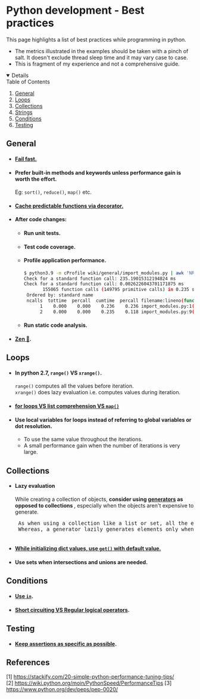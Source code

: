  # Python development - Best practices
 This page highlights a list of best practices while programming in python.
 
 - The metrics illustrated in the examples should be taken with a pinch of salt. It doesn't
 exclude thread sleep time and it may vary case to case.
 - This is fragment of my experience and not a comprehensive guide.
 
 <!-- TABLE OF CONTENTS -->
<details open="open">
  Table of Contents
  <ol>
     <li> <a href="#general">General</a> </li>
     <li> <a href="#loops">Loops</a> </li>
     <li> <a href="#collections">Collections</a> </li>
     <li> <a href="#strings">Strings</a> </li>
     <li> <a href="#conditions">Conditions</a> </li>
     <li> <a href="#testing">Testing</a> </li>
  </ol>
</details>

## General
 - #### <a href="wiki/general/fail_fast.py">Fail fast.</a>

 - #### Prefer built-in methods and keywords unless performance gain is worth the effort. 
    Eg: <code>sort()</code>,
    <code>reduce()</code>,
    <code>map()</code>
    etc.

 - #### <a href="wiki/general/lru_cache.py">Cache predictable functions via decorator.</a>
 
 - #### After code changes:
    - #### Run unit tests.
    - #### Test code coverage.
    - #### Profile application performance.
      <p>

       ```bash
       $ python3.9 -m cProfile wiki/general/import_modules.py | awk 'NR<8 || /import_modules/'
       Check for a standard function call: 235.19015312194824 ms
       Check for a standard function call: 0.0026226043701171875 ms
              155065 function calls (149795 primitive calls) in 0.235 seconds
        Ordered by: standard name
        ncalls  tottime  percall  cumtime  percall filename:lineno(function)
             1    0.000    0.000    0.236    0.236 import_modules.py:1(<module>)
             2    0.000    0.000    0.235    0.118 import_modules.py:9(import_check)
       ```
      </p>
    - #### Run static code analysis.
 
 - #### [Zen 🧘](wiki/general/zen.py).

## Loops
 - #### In python 2.7, <code>range()</code> VS <code>xrange()</code>. <br>
    <code>range()</code> computes all the values before iteration. <br>
    <code>xrange()</code> does lazy evaluation i.e. computes values during iteration.
 - #### <a href="wiki/loops/loops_vs_list_comprehension_vs_map.py">for loops VS list comprehension VS <code>map()</code></a>
 - #### Use local variables for loops instead of referring to global variables or dot resolution.
   - To use the same value throughout the iterations.
   - A small performance gain when the number of iterations is very large.


## Collections
 - #### Lazy evaluation
   While creating a collection of objects, <b> consider using [generators](wiki/loops/generator.py) as opposed to collections </b>, especially when the objects aren't 
   expensive to generate.<br>
    <pre>
    As when using a collection like a list or set, all the elements need to be generated and stored in memory.
    Whereas, a generator lazily generates elements only when the iteration needs it.
    </pre>

 - #### [While initializing dict values, use <code>get()</code> with default value.](wiki/datatypes/datatypes.py#148)

 - #### Use sets when intersections and unions are needed.


## Conditions
 - #### [Use <code>in</code>](wiki/conditions/in_keyword.py).
 - #### [Short circuiting VS Regular logical operators](wiki/conditions/logical_operators.py#36).

## Testing
 - #### [Keep assertions as specific as possible](wiki/unit_tests/even_number_test.py#57).

## References
[1] https://stackify.com/20-simple-python-performance-tuning-tips/ <br>
[2] https://wiki.python.org/moin/PythonSpeed/PerformanceTips
[3] https://www.python.org/dev/peps/pep-0020/
